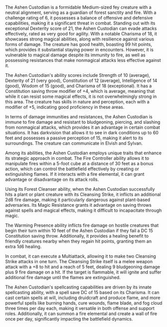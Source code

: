 The Ashen Custodian is a formidable Medium-sized fey creature with a neutral alignment, serving as a guardian of forest sanctity and fire. With a challenge rating of 6, it possesses a balance of offensive and defensive capabilities, making it a significant threat in combat. Standing out with its exceptional Dexterity score of 21, the Ashen Custodian can evade attacks effectively, rated as very good for agility. With a notable Charisma of 18, it showcases strong magical abilities, along with resilience against various forms of damage. The creature has good health, boasting 99 hit points, which provides it substantial staying power in encounters. However, it is vulnerable to magical damage despite its immunity to fire, as well as possessing resistances that make nonmagical attacks less effective against it.

The Ashen Custodian's ability scores include Strength of 10 (average), Dexterity of 21 (very good), Constitution of 12 (average), Intelligence of 14 (good), Wisdom of 15 (good), and Charisma of 18 (exceptional). It has a Constitution saving throw modifier of +4, which is average, meaning that while it can resist some magical effects, it is not overwhelmingly strong in this area. The creature has skills in nature and perception, each with a modifier of +5, indicating good proficiency in these areas.

In terms of damage immunities and resistances, the Ashen Custodian is immune to fire damage and resistant to bludgeoning, piercing, and slashing from nonmagical attacks, which provides it an advantage in certain combat situations. It has darkvision that allows it to see in dark conditions up to 60 feet and possesses a passive perception of 15, making it alert to its surroundings. The creature can communicate in Elvish and Sylvan.

Among its abilities, the Ashen Custodian employs unique traits that enhance its strategic approach in combat. The Fire Controller ability allows it to manipulate fires within a 5-foot cube at a distance of 30 feet as a bonus action, which can control the battlefield effectively by creating or extinguishing flames. If it interacts with a fire elemental, it can grant advantage or disadvantage on its attack rolls.

Using its Forest Cleanser ability, when the Ashen Custodian successfully hits a plant or plant creature with its Cleansing Strike, it inflicts an additional 2d8 fire damage, making it particularly dangerous against plant-based adversaries. Its Magic Resistance grants it advantage on saving throws against spells and magical effects, making it difficult to incapacitate through magic.

The Warming Presence ability inflicts fire damage on hostile creatures that begin their turn within 10 feet of the Ashen Custodian if they fail a DC 15 Constitution saving throw. Additionally, it provides a healing benefit to friendly creatures nearby when they regain hit points, granting them an extra 1d6 healing.

In combat, it can execute a Multiattack, allowing it to make two Cleansing Strike attacks in one turn. The Cleansing Strike itself is a melee weapon attack with a +8 to hit and a reach of 5 feet, dealing 9 bludgeoning damage plus 9 fire damage on a hit. If the target is flammable, it will ignite and suffer additional fire damage until the flames are extinguished.

The Ashen Custodian's spellcasting capabilities are driven by its innate spellcasting ability, with a spell save DC of 15 based on its Charisma. It can cast certain spells at will, including druidcraft and produce flame, and more powerful spells like burning hands, cure wounds, flame blade, and fog cloud three times per day each, making it versatile in both offense and support roles. Additionally, it can summon a fire elemental and create a wall of fire once per day, significantly impacting the battlefield dynamics.